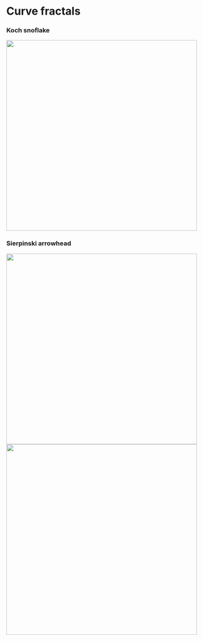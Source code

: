 # Curve fractals

### Koch snoflake <br />
<img src="https://raw.githubusercontent.com/TP1997/Line-fractals/master/pictures/koch1.PNG" width="500" height="500">

### Sierpinski arrowhead <br />
<img src="https://raw.githubusercontent.com/TP1997/Line-fractals/master/pictures/sir1.PNG" width="500" height="500">
<img src="https://raw.githubusercontent.com/TP1997/Line-fractals/master/pictures/sir2.PNG" width="500" height="500">
